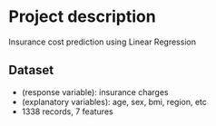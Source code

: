# Project description
Insurance cost prediction using Linear Regression

## Dataset
- (response variable): insurance charges  
- (explanatory variables): age, sex, bmi, region, etc   
- 1338 records, 7 features